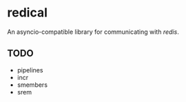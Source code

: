 redical
=======
An asyncio-compatible library for communicating with *redis*.


## TODO
* pipelines
* incr
* smembers
* srem
